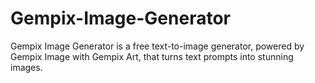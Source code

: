 # Gempix-Image-Generator
Gempix Image Generator is a free text-to-image generator, powered by Gempix Image with Gempix Art, that turns text prompts into stunning images.
